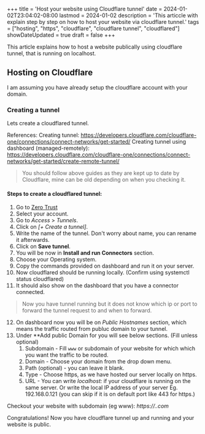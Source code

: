 +++
title = 'Host your website using Cloudflare tunnel'
date = 2024-01-02T23:04:02-08:00
lastmod = 2024-01-02
description = 'This articcle with explain step by step on how to host your website via cloudflare tunnel.'
tags = ["hosting", "https", "cloudflare", "cloudflare tunnel", "cloudflared"]
showDateUpdated = true
draft = false
+++

This article explains how to host a website publically using cloudflare tunnel, that is running on localhost.

<!-- more -->
## Hosting on Cloudflare

I am assuming you have already setup the cloudflare account with your domain.

### Creating a tunnel

Lets create a cloudflared tunnel.

References: 
Creating tunnel: https://developers.cloudflare.com/cloudflare-one/connections/connect-networks/get-started/
Creating tunnel using dashboard (managed-remotely): https://developers.cloudflare.com/cloudflare-one/connections/connect-networks/get-started/create-remote-tunnel/


> You should follow above guides as they are kept up to date by Cloudflare, mine can be old depending on when you checking it.


#### Steps to create a cloudflared tunnel:

1. Go to [Zero Trust](https://one.dash.cloudflare.com/)
2. Select your account.
3. Go to *Access* > *Tunnels*.
4. Click on *[+ Create a tunnel]*.
5. Write the name of the tunnel. Don't worry about name, you can rename it afterwards.
6. Click on **Save tunnel**.
7. You will be now in **Install and run Connectors** section.
8. Choose your Operating system.
9. Copy the commands provided on dashboard and run it on your server.
10. Now cloudflared should be running locally. (Confirm using systemctl status cloudflared)
11. It should also show on the dashboard that you have a connector connected.

 > Now you have tunnel running but it does not know which ip or port to forward the tunnel request to and when to forward.

12. On dashboard now you will be on *Public Hostnames* section, which means the traffic routed from publuc domain to your tunnel.
13. Under **Add public Domain for *<Tunnel Name>* you will see below sections. (Fill unless optional)
    1. Subdomain - Fill `www` or subdomain of your website for which which you want the traffic to be routed.
    2. Domain - Choose your domain from the drop down menu.
    3. Path (optional) - you can leave it blank.
    4. Type - Choose https, as we have hosted our server locally on https.
    5. URL - You can write *localhost:<port>* if your cloudflare is running on the same server. Or write the local IP address of your server Eg. 192.168.0.121 (you can skip if it is on default port like 443 for https.)

Checkout your website with subdomain (eg www): *https://<subdomain>.<your-domain>.com*

Congratulations! Now you have cloudflare tunnel up and running and your website is public.
        







